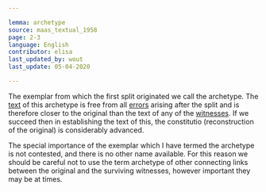 ```yaml
---

lemma: archetype
source: maas_textual_1958
page: 2-3
language: English
contributor: elisa
last_updated_by: wout
last_update: 05-04-2020

---
```


The exemplar from which the first split originated we call the archetype. The [text](text.html) of this archetype is free from all [errors](textualFault.html) arising after the split and is therefore closer to the original than the text of any of the [witnesses](witness.html). If we succeed then in establishing the text of this, the constitutio (reconstruction of the original) is considerably advanced.

The special importance of the exemplar which I have termed the archetype is not contested, and there is no other name available. For this reason we should be careful not to use the term archetype of other connecting links between the original and the surviving witnesses, however important they may be at times.
